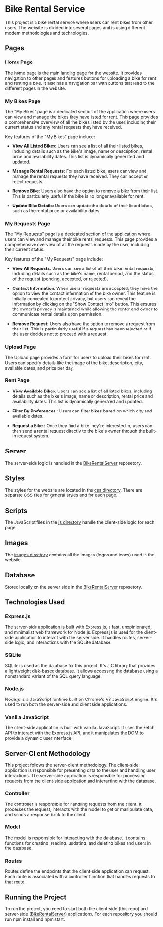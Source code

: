 # Bike Rental Service

This project is a bike rental service where users can rent bikes from other users. The website is divided into several pages and is using different modern methodologies and technologies.

## Pages

### Home Page

The home page is the main landing page for the website. It provides navigation to other pages and features buttons for uploading a bike for rent and renting a bike. It also has a navigation bar with buttons that lead to the different pages in the website.

### My Bikes Page

The "My Bikes" page is a dedicated section of the application where users can view and manage the bikes they have listed for rent. This page provides a comprehensive overview of all the bikes listed by the user, including their current status and any rental requests they have received.

Key features of the "My Bikes" page include:

- **View All Listed Bikes**: Users can see a list of all their listed bikes, including details such as the bike's image, name or description, rental price and availability dates. This list is dynamically generated and updated.

- **Manage Rental Requests**: For each listed bike, users can view and manage the rental requests they have received. They can accept or reject requests.

- **Remove Bike**: Users also have the option to remove a bike from their list. This is particularly useful if the bike is no longer available for rent.

- **Update Bike Details**: Users can update the details of their listed bikes, such as the rental price or availability dates.

### My Requests Page

The "My Requests" page is a dedicated section of the application where users can view and manage their bike rental requests. This page provides a comprehensive overview of all the requests made by the user, including their current status.

Key features of the "My Requests" page include:

- **View All Requests**: Users can see a list of all their bike rental requests, including details such as the bike's name, rental period, and the status of the request (pending, accepted, or rejected).

- **Contact Information**: When users' requests are accepted, they have the option to view the contact information of the bike owner. This feature is initially concealed to protect privacy, but users can reveal the information by clicking on the "Show Contact Info" button. This ensures the owner's privacy is maintained while allowing the renter and owner to communicate rental details upon permission.

- **Remove Request**: Users also have the option to remove a request from their list. This is particularly useful if a request has been rejected or if the user decides not to proceed with a request.

### Upload Page

The Upload page provides a form for users to upload their bikes for rent. Users can specify details like the image of the bike, description, city, available dates, and price per day.

### Rent Page

- **View Available Bikes**: Users can see a list of all listed bikes, including details such as the bike's image, name or description, rental price and availability dates. This list is dynamically generated and updated.

- **Filter By Preferences** : Users can filter bikes based on which city and available dates.

- **Request a Bike** : Once they find a bike they're interested in, users can then send a rental request directly to the bike's owner through the built-in request system.

## Server

The server-side logic is handled in the [BikeRentalServer](https://github.com/simonAouiz/BikeRentalServer) reposetory.

## Styles

The styles for the website are located in the [css directory](src/css). There are separate CSS files for general styles and for each page.

## Scripts

The JavaScript files in the [js directory](src/js) handle the client-side logic for each page.

## Images

The [images directory](src/images) contains all the images (logos and icons) used in the website.

## Database

Stored locally on the server side in the [BikeRentalServer](https://github.com/simonAouiz/BikeRentalServer) reposetory.

## Technologies Used

### Express.js

The server-side application is built with Express.js, a fast, unopinionated, and minimalist web framework for Node.js. Express.js is used for the client-side application to interact with the server side. It handles routes, server-side logic, and interactions with the SQLite database.

### SQLite

SQLite is used as the database for this project. It's a C library that provides a lightweight disk-based database. It allows accessing the database using a nonstandard variant of the SQL query language.

### Node.js

Node.js is a JavaScript runtime built on Chrome's V8 JavaScript engine. It's used to run both the server-side and client side applications.

### Vanilla JavaScript

The client-side application is built with vanilla JavaScript. It uses the Fetch API to interact with the Express.js API, and it manipulates the DOM to provide a dynamic user interface.

## Server-Client Methodology

This project follows the server-client methodology. The client-side application is responsible for presenting data to the user and handling user interactions. The server-side application is responsible for processing requests from the client-side application and interacting with the database.

### Controller

The controller is responsible for handling requests from the client. It processes the request, interacts with the model to get or manipulate data, and sends a response back to the client.

### Model

The model is responsible for interacting with the database. It contains functions for creating, reading, updating, and deleting bikes and users in the database.

### Routes

Routes define the endpoints that the client-side application can request. Each route is associated with a controller function that handles requests to that route.

## Running the Project

To run the project, you need to start both the client-side (this repo) and server-side ([BikeRentalServer](https://github.com/simonAouiz/BikeRentalServer)) applications. For each repository you should run npm install and npm start.
